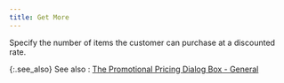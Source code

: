 ```yaml
---
title: Get More
---
```



Specify the number of items the customer can purchase at a discounted  rate.


{:.see_also}
See also
: [The  Promotional Pricing Dialog Box - General](JavaScript:RelatedTopics1.Click())<!--Metadata type="DesignerControl" startspan
<object CLASSID="clsid:ADB880A6-D8FF-11CF-9377-00AA003B7A11"
	ID=RelatedTopics1
	TYPE="application/x-oleobject">
</object>-->

<object classid="clsid:ADB880A6-D8FF-11CF-9377-00AA003B7A11" id="RelatedTopics1" type="application/x-oleobject"> 
 <param name="Command" value="Related Topics">
<param name="Window" value="second">
<param name="Item1" value="The Promotional Pricing Dialog Box - General;{{site.mi_chm}}/item-profile-details/item-pricing/discounts-and-special-pricing/promotional-pricing/promotional_pricing_general_tab.html">
</object><!--Metadata type="DesignerControl" endspan-->

